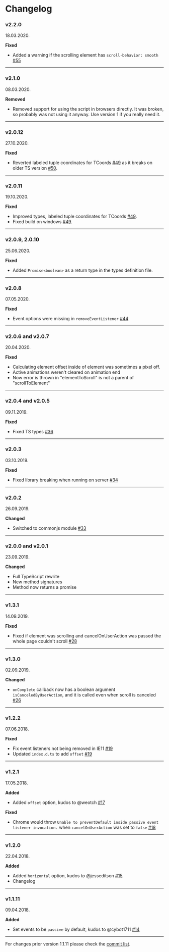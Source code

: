 # Changelog

### v2.2.0

18.03.2020.

**Fixed**

* Added a warning if the scrolling element has `scroll-behavior: smooth` [#55](https://github.com/Stanko/animated-scroll-to/pull/55)

-----

### v2.1.0

08.03.2020.

**Removed**

* Removed support for using the script in browsers directly. It was broken, so probably was not using it anyway. Use version 1 if you really need it.

-----

### v2.0.12

27.10.2020.

**Fixed**

* Reverted labeled tuple coordinates for TCoords [#49](https://github.com/Stanko/animated-scroll-to/pull/49) as it breaks on older TS version [#50](https://github.com/Stanko/animated-scroll-to/issues/50).

-----


### v2.0.11

19.10.2020.

**Fixed**

* Improved types, labeled tuple coordinates for TCoords [#49](https://github.com/Stanko/animated-scroll-to/pull/49).
* Fixed build on windows [#49](https://github.com/Stanko/animated-scroll-to/pull/49).

-----


### v2.0.9, 2.0.10

25.06.2020.

**Fixed**

* Added `Promise<boolean>` as a return type in the types definition file.

-----


### v2.0.8

07.05.2020.

**Fixed**

* Event options were missing in `removeEventListener` [#44](https://github.com/Stanko/animated-scroll-to/pull/44)

-----

### v2.0.6 and v2.0.7

20.04.2020.

**Fixed**

* Calculating element offset inside of element was sometimes a pixel off.
* Active animations weren't cleared on animation end
* Now error is thrown in "elementToScroll" is not a parent of "scrollToElement"

-----

### v2.0.4 and v2.0.5

09.11.2019.

**Fixed**

* Fixed TS types [#36](https://github.com/Stanko/animated-scroll-to/issues/36)

-----

### v2.0.3

03.10.2019.

**Fixed**

* Fixed library breaking when running on server [#34](https://github.com/Stanko/animated-scroll-to/issues/34)

-----

### v2.0.2

26.09.2019.

**Changed**

* Switched to commonjs module [#33](https://github.com/Stanko/animated-scroll-to/issues/33)

-----


### v2.0.0 and v2.0.1

23.09.2019.

**Changed**

* Full TypeScript rewrite
* New method signatures
* Method now returns a promise 

-----

### v1.3.1

14.09.2019.

**Fixed**

* Fixed if element was scrolling and cancelOnUserAction was passed the whole page couldn't scroll [#28](https://github.com/Stanko/animated-scroll-to/issues/28)

-----

### v1.3.0

02.09.2019.

**Changed**

* `onComplete` callback now has a boolean argument `isCanceledByUserAction`, and it is called even when scroll is canceled [#26](https://github.com/Stanko/animated-scroll-to/issues/26)

-----

### v1.2.2

07.06.2018.

**Fixed**

* Fix event listeners not being removed in IE11 [#19](https://github.com/Stanko/animated-scroll-to/pull/19)
* Updated `index.d.ts` to add `offset` [#19](https://github.com/Stanko/animated-scroll-to/pull/19)

-----

### v1.2.1

17.05.2018.

**Added**

* Added `offset` option, kudos to @weotch [#17](https://github.com/Stanko/animated-scroll-to/pull/17)

**Fixed**

* Chrome would throw `Unable to preventDefault inside passive event listener invocation.` when `cancelOnUserAction` was set to `false` [#18](https://github.com/Stanko/animated-scroll-to/issues/18)

-----

### v1.2.0

22.04.2018.

**Added**

* Added `horizontal` option, kudos to @jesseditson [#15](https://github.com/Stanko/animated-scroll-to/pull/15)
* Changelog

-----

### v1.1.11

09.04.2018.

**Added**

* Set events to be `passive` by default, kudos to @cybot1711 [#14](https://github.com/Stanko/animated-scroll-to/pull/14)

-----

For changes prior version 1.1.11 please check the [commit list](https://github.com/Stanko/animated-scroll-to/commits/master).
